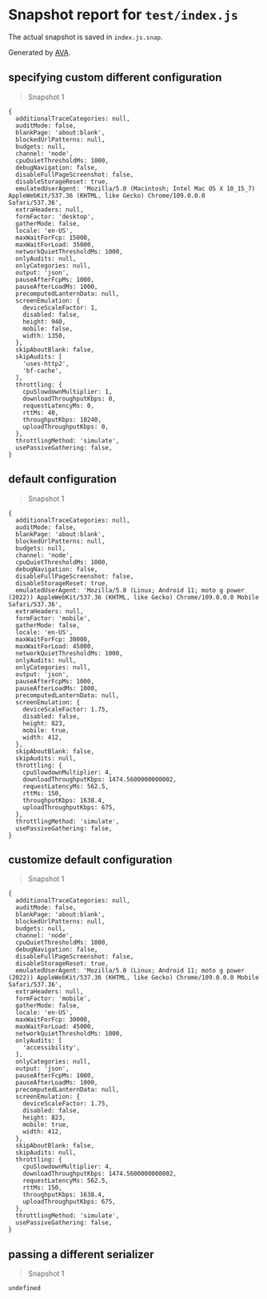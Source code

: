 # Snapshot report for `test/index.js`

The actual snapshot is saved in `index.js.snap`.

Generated by [AVA](https://avajs.dev).

## specifying custom different configuration

> Snapshot 1

    {
      additionalTraceCategories: null,
      auditMode: false,
      blankPage: 'about:blank',
      blockedUrlPatterns: null,
      budgets: null,
      channel: 'node',
      cpuQuietThresholdMs: 1000,
      debugNavigation: false,
      disableFullPageScreenshot: false,
      disableStorageReset: true,
      emulatedUserAgent: 'Mozilla/5.0 (Macintosh; Intel Mac OS X 10_15_7) AppleWebKit/537.36 (KHTML, like Gecko) Chrome/109.0.0.0 Safari/537.36',
      extraHeaders: null,
      formFactor: 'desktop',
      gatherMode: false,
      locale: 'en-US',
      maxWaitForFcp: 15000,
      maxWaitForLoad: 35000,
      networkQuietThresholdMs: 1000,
      onlyAudits: null,
      onlyCategories: null,
      output: 'json',
      pauseAfterFcpMs: 1000,
      pauseAfterLoadMs: 1000,
      precomputedLanternData: null,
      screenEmulation: {
        deviceScaleFactor: 1,
        disabled: false,
        height: 940,
        mobile: false,
        width: 1350,
      },
      skipAboutBlank: false,
      skipAudits: [
        'uses-http2',
        'bf-cache',
      ],
      throttling: {
        cpuSlowdownMultiplier: 1,
        downloadThroughputKbps: 0,
        requestLatencyMs: 0,
        rttMs: 40,
        throughputKbps: 10240,
        uploadThroughputKbps: 0,
      },
      throttlingMethod: 'simulate',
      usePassiveGathering: false,
    }

## default configuration

> Snapshot 1

    {
      additionalTraceCategories: null,
      auditMode: false,
      blankPage: 'about:blank',
      blockedUrlPatterns: null,
      budgets: null,
      channel: 'node',
      cpuQuietThresholdMs: 1000,
      debugNavigation: false,
      disableFullPageScreenshot: false,
      disableStorageReset: true,
      emulatedUserAgent: 'Mozilla/5.0 (Linux; Android 11; moto g power (2022)) AppleWebKit/537.36 (KHTML, like Gecko) Chrome/109.0.0.0 Mobile Safari/537.36',
      extraHeaders: null,
      formFactor: 'mobile',
      gatherMode: false,
      locale: 'en-US',
      maxWaitForFcp: 30000,
      maxWaitForLoad: 45000,
      networkQuietThresholdMs: 1000,
      onlyAudits: null,
      onlyCategories: null,
      output: 'json',
      pauseAfterFcpMs: 1000,
      pauseAfterLoadMs: 1000,
      precomputedLanternData: null,
      screenEmulation: {
        deviceScaleFactor: 1.75,
        disabled: false,
        height: 823,
        mobile: true,
        width: 412,
      },
      skipAboutBlank: false,
      skipAudits: null,
      throttling: {
        cpuSlowdownMultiplier: 4,
        downloadThroughputKbps: 1474.5600000000002,
        requestLatencyMs: 562.5,
        rttMs: 150,
        throughputKbps: 1638.4,
        uploadThroughputKbps: 675,
      },
      throttlingMethod: 'simulate',
      usePassiveGathering: false,
    }

## customize default configuration

> Snapshot 1

    {
      additionalTraceCategories: null,
      auditMode: false,
      blankPage: 'about:blank',
      blockedUrlPatterns: null,
      budgets: null,
      channel: 'node',
      cpuQuietThresholdMs: 1000,
      debugNavigation: false,
      disableFullPageScreenshot: false,
      disableStorageReset: true,
      emulatedUserAgent: 'Mozilla/5.0 (Linux; Android 11; moto g power (2022)) AppleWebKit/537.36 (KHTML, like Gecko) Chrome/109.0.0.0 Mobile Safari/537.36',
      extraHeaders: null,
      formFactor: 'mobile',
      gatherMode: false,
      locale: 'en-US',
      maxWaitForFcp: 30000,
      maxWaitForLoad: 45000,
      networkQuietThresholdMs: 1000,
      onlyAudits: [
        'accessibility',
      ],
      onlyCategories: null,
      output: 'json',
      pauseAfterFcpMs: 1000,
      pauseAfterLoadMs: 1000,
      precomputedLanternData: null,
      screenEmulation: {
        deviceScaleFactor: 1.75,
        disabled: false,
        height: 823,
        mobile: true,
        width: 412,
      },
      skipAboutBlank: false,
      skipAudits: null,
      throttling: {
        cpuSlowdownMultiplier: 4,
        downloadThroughputKbps: 1474.5600000000002,
        requestLatencyMs: 562.5,
        rttMs: 150,
        throughputKbps: 1638.4,
        uploadThroughputKbps: 675,
      },
      throttlingMethod: 'simulate',
      usePassiveGathering: false,
    }

## passing a different serializer

> Snapshot 1

    undefined
